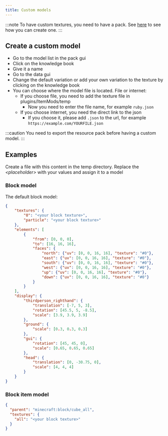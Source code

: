 ```yaml
---
title: Custom models
---
```


:::note
To have custom textures, you need to have a pack. See [here](pack.md#create-a-pack) to see how you can create one.
:::

## Create a custom model

* Go to the model list in the pack gui
* Click on the knowledge book
* Give it a name
* Go to the data gui
* Change the default variation or add your own variation to the texture by clicking on the knowledge book
* You can choose where the model file is located. File or internet:
    * If you choose file, you need to add the texture file in plugins/ItemMods/temp
        * Now you need to enter the file name, for example `ruby.json`
    * If you choose internet, you need the direct link to the json
        * If you choose it, please add `.json` to the url, for example `https://example.com/YOURFILE.json`

:::caution
You need to export the resource pack before having a custom model.
:::

## Examples

Create a file with this content in the temp directory. 
Replace the *\<placeholder\>* with your values and assign it to a model

### Block model

The default block model:
```json title="block.json"
{
	"textures": {
		"0": "<your block texture>",
		"particle": "<your block texture>"
	},
	"elements": [
		{
			"from": [0, 0, 0],
			"to": [16, 16, 16],
			"faces": {
				"north": {"uv": [0, 0, 16, 16], "texture": "#0"},
				"east": {"uv": [0, 0, 16, 16], "texture": "#0"},
				"south": {"uv": [0, 0, 16, 16], "texture": "#0"},
				"west": {"uv": [0, 0, 16, 16], "texture": "#0"},
				"up": {"uv": [0, 0, 16, 16], "texture": "#0"},
				"down": {"uv": [0, 0, 16, 16], "texture": "#0"}
			}
		}
	],
	"display": {
		"thirdperson_righthand": {
			"translation": [-7, 5, 3],
			"rotation": [45.5, 5, -8.5],
			"scale": [3.9, 3.9, 3.9]
		},
		"ground": {
			"scale": [0.3, 0.3, 0.3]
		},
		"gui": {
			"rotation": [45, 45, 0],
			"scale": [0.65, 0.65, 0.65]
		},
		"head": {
			"translation": [0, -30.75, 0],
			"scale": [4, 4, 4]
		}
	}
}

```

### Block item model

```json title="block_item.json"
{
  "parent": "minecraft:block/cube_all",
  "textures": {
    "all": "<your block texture>"
  }
}
```
